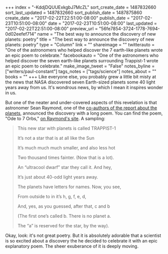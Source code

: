 +++
index = "-KddjDQUUExkgbJ7McZL"
sort_create_date = 1487832660
sort_last_updated = 1487832660
sort_publish_date = 1487875860
create_date = "2017-02-22T22:51:00-08:00"
publish_date = "2017-02-23T10:51:00-08:00"
date = "2017-02-23T10:51:00-08:00"
last_updated = "2017-02-22T22:51:00-08:00"
preview_url = "56fe7854-3724-1778-7694-0d02eefef714"
name = "The best way to announce the discovery of new planets: poetry"
title = "The best way to announce the discovery of new planets: poetry"
type = "Column"
link = ""
shareimage = ""
twitterauto = "One of the astronomers who helped discover the 7 earth-like planets wrote an epic poem to celebrate."
facebookauto = "One of the astronomers who helped discover the seven earth-like planets surrounding Trappist-1 wrote an epic poem to celebrate."
make_image_tweet = "False"
notes_byline = ["writers/paul-constant"]
tags_notes = ["tags/science"]
notes_about = ""
books = ""
+++
Like everyone else, you probably grew a little bit misty at the news that NASA discovered seven Earth-sized planets some 40 light years away from us. It's wondrous news, by which I mean it inspires wonder in us. 

But one of the neater and under-covered aspects of this revelation is that astronomer Sean Raymond, one of the [co-authors of the report about the planets](http://www.nature.com/nature/journal/v542/n7642/full/nature21360.html), announced the discovery with a long poem. You can find the poem, "Ode to 7 Orbs," [on Raymond's site](https://planetplanet.net/2017/02/22/trappist1-poem/). A sampling:

<blockquote><p class="noindent">This new star with planets is called TRAPPIST-1</p>
<p class="noindent">It’s not a star that is at all like the Sun</p>
<p class="noindent">It’s much much much smaller, and also less hot</p>
<p class="noindent">Two thousand times fainter. (Now that is a lot).</p>
<p class="noindent">An “ultracool dwarf” star they call it. And hey,</p>
<p class="noindent">It’s just about 40-odd light years away.</p>
<p class="noindent"></p>
<p class="noindent">The planets have letters for names. Now, you see,</p>
<p class="noindent">From outside to in it’s h, g, f, e, d,</p>
<p class="noindent">And, yes, as you guessed, after that, c and b</p>
<p class="noindent">(The first one’s called b. There is no planet a.</p>
<p class="noindent">The “a” is reserved for the star, by the way).</p></blockquote>

Okay, look: it's not great poetry. But it is absolutely adorable that a scientist is so excited about a discovery the he decided to celebrate it with an epic explanatory poem. The sheer exuberance of it is deeply moving.